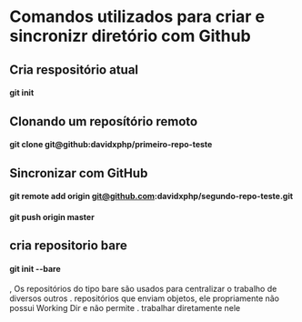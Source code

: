 # Comandos utilizados para criar e sincronizr diretório com Github

## Cria respositório atual

#### git init

## Clonando um reposítório remoto

#### git clone git@github:davidxphp/primeiro-repo-teste



## Sincronizar com GitHub

#### git remote add origin git@github.com:davidxphp/segundo-repo-teste.git
#### git push origin master


## cria repositorio bare


#### git init --bare

, Os repositórios do tipo bare são usados para centralizar o trabalho de diversos outros 
. repositórios que  enviam objetos, ele propriamente não possui Working Dir e não permite
. trabalhar diretamente nele 
